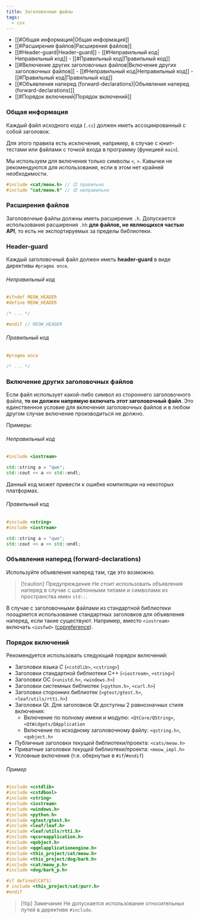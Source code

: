 ```yaml
---
title: Заголовочные файлы
tags:
  - cxx
---
```

- [[#Общая информация|Общая информация]]
- [[#Расширения файлов|Расширения файлов]]
- [[#Header-guard|Header-guard]]
			- [[#Неправильный код|Неправильный код]]
			- [[#Правильный код|Правильный код]]
- [[#Включение других заголовочных файлов|Включение других заголовочных файлов]]
			- [[#Неправильный код|Неправильный код]]
			- [[#Правильный код|Правильный код]]
- [[#Объявления наперед (forward-declarations)|Объявления наперед (forward-declarations)]]
- [[#Порядок включений|Порядок включений]]

### Общая информация
Каждый файл исходного кода (`.cc`) должен иметь ассоциированный с собой заголовок.

Для этого правила есть исключения, например, в случае с юнит-тестами или файлами с точкой входа в программу (функцией `main`).

Мы используем для включения только символы `<`, `>`. Кавычки не рекомендуются для использования, если в этом нет крайней необходимости.

```cpp
#include <cat/meow.h> // 😊 правильно
#include "cat/meow.h" // 😡 неправильно
```
### Расширения файлов
Заголовочные файлы должны иметь расширение `.h`. Допускается использования расширения `.hh` **для файлов, не являющихся частью API**, то есть не экспортируемых за пределы библиотеки.

### Header-guard
Каждый заголовочный файл должен иметь **header-guard** в виде директивы `#pragma once`.
###### Неправильный код
```cpp
#ifndef MEOW_HEADER
#define MEOW_HEADER

/* ... */

#endif // MEOW_HEADER
```

###### Правильный код
```cpp
#pragma once

/* ... */
```

### Включение других заголовочных файлов
Если файл использует какой-либо символ из стороннего заголовочного файла, **то он должен напрямую включать этот заголовочный файл**. Это единственное условие для включения заголовочных файлов и в любом другом случае включение производиться не должно.

Примеры:
###### Неправильный код
```cpp
#include <iostream>

std::string a = "qwe";
std::cout << a << std::endl;
```
Данный код может привести к ошибке компиляции на некоторых платформах.

###### Правильный код
```cpp
#include <string>
#include <iostream>

std::string a = "qwe";
std::cout << a << std::endl;
```

### Объявления наперед (forward-declarations)
Используйте объявления наперед там, где это возможно.

> [!caution] Предупреждение
> Не стоит использовать объявления наперед в случае с шаблонными типами и символами из пространства имен `std::`. 

В случае с заголовочными файлами из стандартной библиотеки поощряется использование стандартных заголовков для объявления наперед, если такие существуют. Например, вместо `<iostream>` включать `<iosfwd>` ([cppreference](https://en.cppreference.com/w/cpp/header/iosfwd)).

### Порядок включений
Рекомендуется использовать следующий порядок включений:
- Заголовки языка *C* (`<cstdlib>`, `<cstring>`)
- Заголовки стандартной библиотеки C++ (`<iostream>`, `<string>`)
- Заголовки ОС (`<unistd.h>`, `<windows.h>`)
- Заголовки системных библиотек (`<python.h>`, `<curl.h>`)
- Заголовки сторонних библиотек (`<gtest/gtest.h>`, `<leaf/utils/rtti.h>`)
- Заголовки Qt. Для заголовков Qt доступны 2 равнозначных стиля включения:
	- Включение по полному имени и модулю: `<QtCore/QString>`, `<QtWidgets/QApplication`
	- Включение по исходному заголовочному файлу: `<qstring.h>`, `<qobject.h>`
- Публичные заголовки *текущей* библиотеки/проекта: `<cats/meow.h>`
- Приватные заголовки *текущей* библиотеки/проекта: `<meow_impl.h>`
- Условные включения (т.е. обернутые в `#if`/`#endif`)

###### Пример
```cpp
#include <cstdlib>
#include <cstdbool>
#include <string>
#include <iostream>
#include <windows.h>
#include <python.h>
#include <gtest/gtest.h>
#include <leaf/leaf.h>
#include <leaf/utils/rtti.h>
#include <qcoreapplication.h>
#include <qobject.h>
#include <qqmlapplicationengine.h>
#include <this_project/cat/meow.h>
#include <this_project/dog/bark.h>
#include <cat/meow_p.h>
#include <dog/bark_p.h>

#if defined(CATS)
# include <this_project/cat/purr.h>
#endif
```


> [!tip] Замечание
> Не  допускается использование относительных путей в директиве `#include`.
